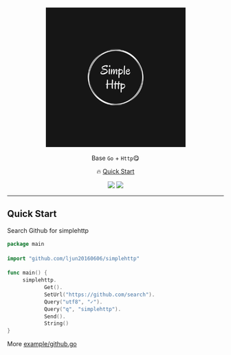<p align="center">
    <img src="doc/simplehttp.jpg" width="325"/>
</p>
<p align="center">Base <code>Go</code> + <code>Http</code>😋</p>
<p align="center">
    🔥 <a href="#quickstart">Quick Start</a>
</p>

<p align="center">
    <a href="https://golang.org"><img src="https://img.shields.io/badge/go-v1.12.x-blue.svg"></a>
    <a href="http://commitizen.github.io/cz-cli"><img src="https://img.shields.io/badge/commitizen-friendly-brightgreen.svg"></a>
</p>

***

## Quick Start

Search Github for simplehttp

````go
package main

import "github.com/ljun20160606/simplehttp"

func main() {
     simplehttp.
            Get().
            SetUrl("https://github.com/search").
            Query("utf8", "✓").
            Query("q", "simplehttp").
            Send().
            String()
}
````

More [example/github.go](./example/github.go)

